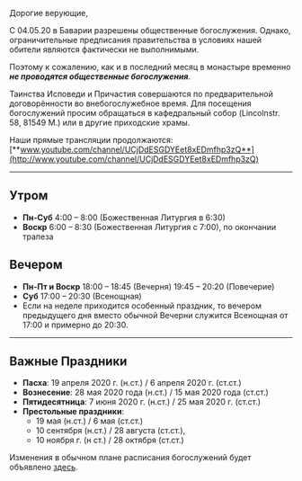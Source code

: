 Дорогие верующие,

С 04.05.20 в Баварии разрешены общественные богослужения.
Однако, ограничительные предписания правительства в условиях нашей обители являются фактически не выполнимыми.

Поэтому к сожалению, как и в последний месяц в монастыре временно **_не проводятся общественные богослужения_**.

Таинства Исповеди и Причастия совершаются по предварительной договорённости во внебогослужебное время.
Для посещения богослужений просим обращаться в кафедральный собор (Lincolnstr. 58, 81549 M.) или в другие приходские храмы.

Наши прямые трансляции продолжаются:
[**www.youtube.com/channel/UCjDdESGDYEet8xEDmfhp3zQ**](http://www.youtube.com/channel/UCjDdESGDYEet8xEDmfhp3zQ)

<hr>

## Утром

* **Пн-Суб** 4:00 – 8:00 (Божественная Литургия в 6:30)
* **Воскр** 6:00 – 8:30 (Божественная Литургия с 7:00), по окончании трапеза

## Вечером

* **Пн-Пт и Воскр** 18:00 – 18:45 (Вечерня) 19:45 – 20:20 (Повечерие)
* **Суб** 17:00 – 20:30 (Всенощная)
* Если на неделе приходится особенный праздник, то вечером предыдущего дня вместо обычной Вечерни служится Всенощная от 17:00 и примерно до 20:30.

<hr>

## Важные Праздники

* **Пасха**: 19 апреля 2020 г. (н.ст.) / 6 апреля 2020 г. (ст.ст.)
* **Вознесение**: 28 мая 2020 года (н.ст.) / 15 мая 2020 года (ст.ст.)
* **Пятидесятница**: 7 июня 2020 г. (н.ст.) / 25 мая 2020 г. (ст.ст.)
* **Престольные праздники**:
  * 19 мая (н.ст.) / 6 мая (ст.ст.)
  * 10 сентября (н.ст.) / 28 августа (ст.ст.),
  * 10 ноября г. (н ст.) / 28 октября (ст.ст.)

Изменения в обычном плане расписания богослужений будет объявлено [здесь](https://www.hiobmon.org/ru/news/).